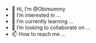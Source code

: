 - 👋 Hi, I’m @Obimummy
- 👀 I’m interested in ...
- 🌱 I’m currently learning ...
- 💞️ I’m looking to collaborate on ...
- 📫 How to reach me ...

<!---
Obimummy/Obimummy is a ✨ special ✨ repository because its `README.md` (this file) appears on your GitHub profile.
You can click the Preview link to take a look at your changes.
--->
